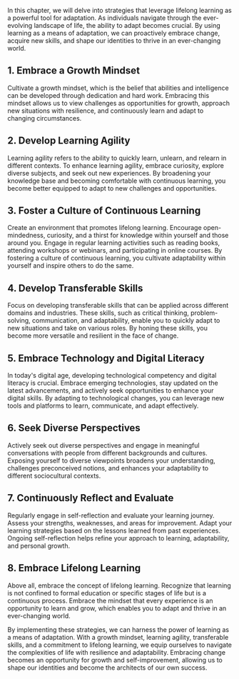
In this chapter, we will delve into strategies that leverage lifelong learning as a powerful tool for adaptation. As individuals navigate through the ever-evolving landscape of life, the ability to adapt becomes crucial. By using learning as a means of adaptation, we can proactively embrace change, acquire new skills, and shape our identities to thrive in an ever-changing world.

**1. Embrace a Growth Mindset**
-------------------------------

Cultivate a growth mindset, which is the belief that abilities and intelligence can be developed through dedication and hard work. Embracing this mindset allows us to view challenges as opportunities for growth, approach new situations with resilience, and continuously learn and adapt to changing circumstances.

**2. Develop Learning Agility**
-------------------------------

Learning agility refers to the ability to quickly learn, unlearn, and relearn in different contexts. To enhance learning agility, embrace curiosity, explore diverse subjects, and seek out new experiences. By broadening your knowledge base and becoming comfortable with continuous learning, you become better equipped to adapt to new challenges and opportunities.

**3. Foster a Culture of Continuous Learning**
----------------------------------------------

Create an environment that promotes lifelong learning. Encourage open-mindedness, curiosity, and a thirst for knowledge within yourself and those around you. Engage in regular learning activities such as reading books, attending workshops or webinars, and participating in online courses. By fostering a culture of continuous learning, you cultivate adaptability within yourself and inspire others to do the same.

**4. Develop Transferable Skills**
----------------------------------

Focus on developing transferable skills that can be applied across different domains and industries. These skills, such as critical thinking, problem-solving, communication, and adaptability, enable you to quickly adapt to new situations and take on various roles. By honing these skills, you become more versatile and resilient in the face of change.

**5. Embrace Technology and Digital Literacy**
----------------------------------------------

In today's digital age, developing technological competency and digital literacy is crucial. Embrace emerging technologies, stay updated on the latest advancements, and actively seek opportunities to enhance your digital skills. By adapting to technological changes, you can leverage new tools and platforms to learn, communicate, and adapt effectively.

**6. Seek Diverse Perspectives**
--------------------------------

Actively seek out diverse perspectives and engage in meaningful conversations with people from different backgrounds and cultures. Exposing yourself to diverse viewpoints broadens your understanding, challenges preconceived notions, and enhances your adaptability to different sociocultural contexts.

**7. Continuously Reflect and Evaluate**
----------------------------------------

Regularly engage in self-reflection and evaluate your learning journey. Assess your strengths, weaknesses, and areas for improvement. Adapt your learning strategies based on the lessons learned from past experiences. Ongoing self-reflection helps refine your approach to learning, adaptability, and personal growth.

**8. Embrace Lifelong Learning**
--------------------------------

Above all, embrace the concept of lifelong learning. Recognize that learning is not confined to formal education or specific stages of life but is a continuous process. Embrace the mindset that every experience is an opportunity to learn and grow, which enables you to adapt and thrive in an ever-changing world.

By implementing these strategies, we can harness the power of learning as a means of adaptation. With a growth mindset, learning agility, transferable skills, and a commitment to lifelong learning, we equip ourselves to navigate the complexities of life with resilience and adaptability. Embracing change becomes an opportunity for growth and self-improvement, allowing us to shape our identities and become the architects of our own success.
